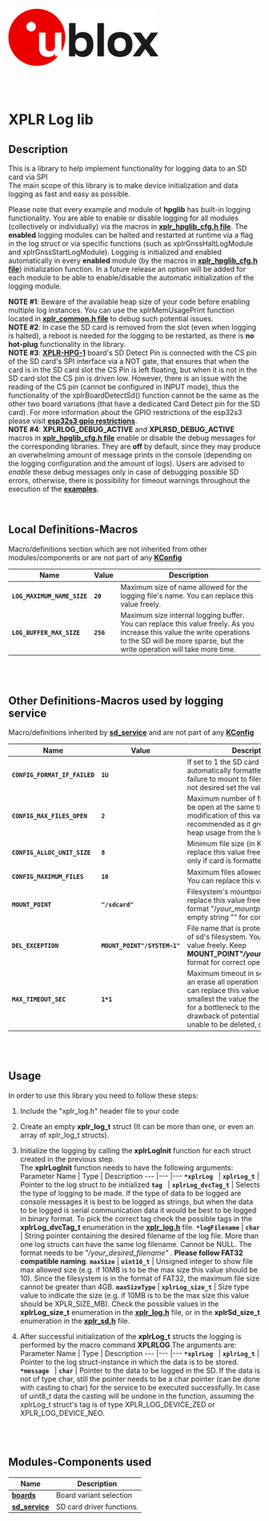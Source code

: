 ![u-blox](./../../../../media/shared/logos/ublox_logo.jpg)

<br>
<br>

# XPLR Log lib

## Description
This is a library to help implement functionality for logging data to an SD card via SPI\
The main scope of this library is to make device initialization and data logging as fast and easy as possible.

Please note that every example and module of **hpglib** has built-in logging functionality. You are able to enable or disable logging for all modules (collectively or individually) via the macros in **[xplr_hpglib_cfg.h file](./../../xplr_hpglib_cfg.h)**. The **enabled** logging modules can be halted and restarted at runtime via a flag in the log struct or via specific functions (such as xplrGnssHaltLogModule and xplrGnssStartLogModule). Logging is initialized and enabled automatically in every **enabled** module (by the macros in **[xplr_hpglib_cfg.h file](./../../xplr_hpglib_cfg.h)**) initialization function. In a future release an option will be added for each module to be able to enable/disable the automatic initialization of the logging module.

**NOTE #1**: Beware of the available heap size of your code before enabling multiple log instances. You can use the xplrMemUsagePrint function located in **[xplr_common.h file](./../common/xplr_common.h)** to debug such potential issues.  
**NOTE #2**: In case the SD card is removed from the slot (even when logging is halted), a reboot is needed for the logging to be restarted, as there is **no hot-plug** functionality in the library.   
**NOTE #3**: **[XPLR-HPG-1](https://www.u-blox.com/en/product/xplr-hpg-1)** board's SD Detect Pin is connected with the CS pin of the SD card's SPI interface via a NOT gate, that ensures that when the card is in the SD card slot the CS Pin is left floating, but when it is not in the SD card slot the CS pin is driven low. However, there is an issue with the reading of the CS pin (cannot be configured in INPUT mode), thus the functionality of the xplrBoardDetectSd() function cannot be the same as the other two board variations (that have a dedicated Card Detect pin for the SD card). For more information about the GPIO restrictions of the esp32s3 please visit **[esp32s3 gpio restrictions](https://docs.espressif.com/projects/esp-idf/en/latest/esp32s3/api-reference/peripherals/gpio.html)**.\
**NOTE #4**: **XPLRLOG_DEBUG_ACTIVE** and **XPLRSD_DEBUG_ACTIVE** macros in **[xplr_hpglib_cfg.h file](./../../xplr_hpglib_cfg.h)** enable or disable the debug messages for the corresponding libraries. They are **off** by default, since they may produce an overwhelming amount of message prints in the console (depending on the logging configuration and the amount of logs). Users are advised to *enable* these debug messages only in case of debugging possible SD errors, otherwise, there is possibility for timeout warnings throughout the execution of the **[examples](./../../../../examples/)**.

<br>

## Local Definitions-Macros
Macro/definitions section which are not inherited from other modules/components or are not part of any **[KConfig](./../../../../docs/README_kconfig.md)**

Name | Value | Description
--- | --- | ---
**```LOG_MAXIMUM_NAME_SIZE```** | **```20```** | Maximum size of name allowed for the logging file's name. You can replace this value freely.
**```LOG_BUFFER_MAX_SIZE```** | **```256```** | Maximum size internal logging buffer. You can replace this value freely. As you increase this value the write operations to the SD will be more sparse, but the write operation will take more time.

<br>
<br>

## Other Definitions-Macros used by logging service
Macro/definitions inherited by **[sd_service](./../sd_service/xplr_sd.c)** and are not part of any **[KConfig](./../../../../docs/README_kconfig.md)**  

Name | Value | Description
--- | --- | ---
**```CONFIG_FORMAT_IF_FAILED```** | **```1U```** | If set to 1 the SD card will be automatically formatted in case of failure to mount to filesystem. If this is not desired set the value to 0.
**```CONFIG_MAX_FILES_OPEN```** | **```2```** | Maximum number of files allowed to be open at the same time. The modification of this value is **not** recommended as it greatly affects heap usage from the log service.
**```CONFIG_ALLOC_UNIT_SIZE```** | **```8```** | Minimum file size (in KBytes). You can replace this value freely. Will change only if card is formatted. 
**```CONFIG_MAXIMUM_FILES```** | **```10```** | Maximum files allowed in filesystem. You can replace this value freely.
**```MOUNT_POINT```** | **```"/sdcard"```** | Filesystem's mountpoint. You can replace this value freely. Follow the format "/*your_mountpoint*" or set it to empty string "" for correct operation.
**```DEL_EXCEPTION```** | **```MOUNT_POINT"/SYSTEM~1"```** | File name that is protected in full erase of sd's filesystem. You can replace this value freely. Keep **MOUNT_POINT"*/your_protected_file*"** format for correct operation.
**```MAX_TIMEOUT_SEC```** | **```1*1```** | Maximum timeout in seconds before an erase all operation is aborted. You can replace this value freely. The smallest the value the less probability for a bottleneck to the code, with the drawback of potential files to be unable to be deleted, due to big size.

<br>
<br>

## Usage
In order to use this library you need to follow these steps:

1. Include the "xplr_log.h" header file to your code 

2. Create an empty **xplr_log_t** struct (It can be more than one, or even an array of xplr_log_t structs).

3. Initialize the logging by calling the **xplrLogInit** function for each struct created in the previous step. \
   The  **xplrLogInit** function needs to have the following arguments:
   Parameter Name | Type | Description
   --- |--- |---
   **```*xplrLog ```** | **```xplrLog_t```** | Pointer to the log struct to be initialized
   **```tag ```** | **```xplrLog_dvcTag_t```** | Selects the type of logging to be made. If the type of data to be logged are console messages it is best to be logged as strings, but when the data to be logged is serial communication data it would be best to be logged in binary format. To pick the correct tag check the possible tags in the **xplrLog_dvcTag_t** enumeration in the **[xplr_log.h](./xplr_log.h)** file.
   **```*logFilename```** | **```char```** | String pointer containing the desired filename of the log file. More than one log structs can have the same log filename. Cannot be NULL. The format needs to be *"/your_desired_filename"* . **Please follow FAT32 compatible naming**.
   **```maxSize```** | **```uint16_t```** | Unsigned integer to show file max allowed size (e.g. if 10MB is to be the max size this value should be 10). Since the filesystem is in the format of FAT32, the maximum file size cannot be greater than 4GB.
   **```maxSizeType```** | **```xplrLog_size_t```** | Size type value to indicate the size (e.g. if 10MB is to be the max size this value should be XPLR_SIZE_MB). Check the possible values in the **xplrLog_size_t** enumeration in the **[xplr_log.h](./xplr_log.h)** file, or in the **xplrSd_size_t** enumeration in the **[xplr_sd.h](./../sd_service/xplr_sd.h)** file.

4. After successful initialization of the **xplrLog_t** structs the logging is performed by the macro command **XPLRLOG**.The arguments are:
    Parameter Name | Type | Description
    --- |--- |---
    **```*xplrLog ```** | **```xplrLog_t```** | Pointer to the log struct-instance in which the data is to be stored.
    **```*message ```** | **```char```** | Pointer to the data to be logged in the SD. If the data is not of type char, still the pointer needs to be a char pointer (can be done with casting to char) for the service to be executed successfully. In case of uint8_t data the casting will be undone in the function, assuming the xplrLog_t struct's tag is of type XPLR_LOG_DEVICE_ZED or XPLR_LOG_DEVICE_NEO.

<br>
<br>

## Modules-Components used

Name | Description 
--- | --- 
**[boards](./../../../boards/)** | Board variant selection
**[sd_service](./../sd_service/)** | SD card driver functions.